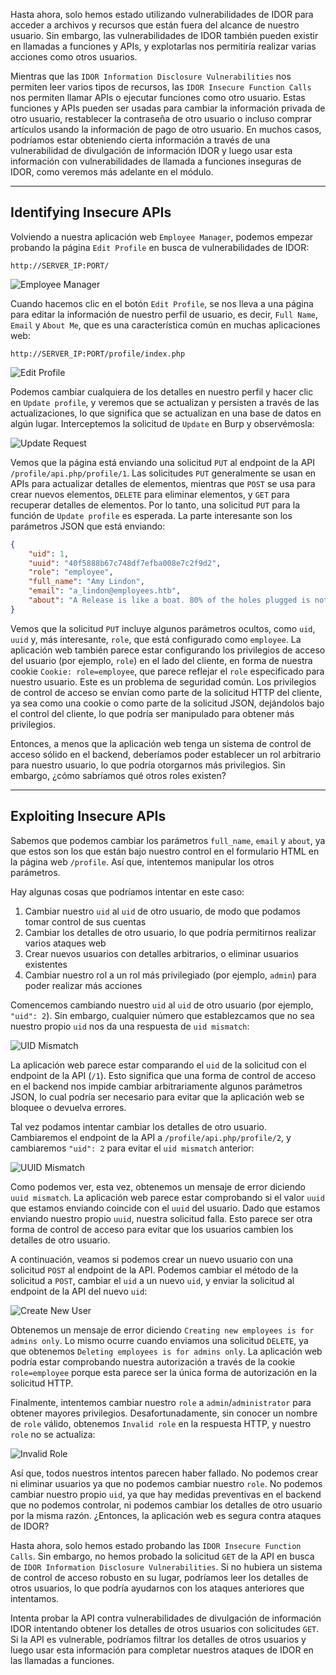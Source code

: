 Hasta ahora, solo hemos estado utilizando vulnerabilidades de IDOR para acceder a archivos y recursos que están fuera del alcance de nuestro usuario. Sin embargo, las vulnerabilidades de IDOR también pueden existir en llamadas a funciones y APIs, y explotarlas nos permitiría realizar varias acciones como otros usuarios.

Mientras que las `IDOR Information Disclosure Vulnerabilities` nos permiten leer varios tipos de recursos, las `IDOR Insecure Function Calls` nos permiten llamar APIs o ejecutar funciones como otro usuario. Estas funciones y APIs pueden ser usadas para cambiar la información privada de otro usuario, restablecer la contraseña de otro usuario o incluso comprar artículos usando la información de pago de otro usuario. En muchos casos, podríamos estar obteniendo cierta información a través de una vulnerabilidad de divulgación de información IDOR y luego usar esta información con vulnerabilidades de llamada a funciones inseguras de IDOR, como veremos más adelante en el módulo.

---

## Identifying Insecure APIs

Volviendo a nuestra aplicación web `Employee Manager`, podemos empezar probando la página `Edit Profile` en busca de vulnerabilidades de IDOR:

`http://SERVER_IP:PORT/`

![Employee Manager](https://academy.hackthebox.com/storage/modules/134/web_attacks_idor_employee_manager.jpg)

Cuando hacemos clic en el botón `Edit Profile`, se nos lleva a una página para editar la información de nuestro perfil de usuario, es decir, `Full Name`, `Email` y `About Me`, que es una característica común en muchas aplicaciones web:

`http://SERVER_IP:PORT/profile/index.php`

![Edit Profile](https://academy.hackthebox.com/storage/modules/134/web_attacks_idor_edit_profile.jpg)

Podemos cambiar cualquiera de los detalles en nuestro perfil y hacer clic en `Update profile`, y veremos que se actualizan y persisten a través de las actualizaciones, lo que significa que se actualizan en una base de datos en algún lugar. Interceptemos la solicitud de `Update` en Burp y observémosla:

![Update Request](https://academy.hackthebox.com/storage/modules/134/web_attacks_idor_update_request.jpg)

Vemos que la página está enviando una solicitud `PUT` al endpoint de la API `/profile/api.php/profile/1`. Las solicitudes `PUT` generalmente se usan en APIs para actualizar detalles de elementos, mientras que `POST` se usa para crear nuevos elementos, `DELETE` para eliminar elementos, y `GET` para recuperar detalles de elementos. Por lo tanto, una solicitud `PUT` para la función de `Update profile` es esperada. La parte interesante son los parámetros JSON que está enviando:

```json
{
    "uid": 1,
    "uuid": "40f5888b67c748df7efba008e7c2f9d2",
    "role": "employee",
    "full_name": "Amy Lindon",
    "email": "a_lindon@employees.htb",
    "about": "A Release is like a boat. 80% of the holes plugged is not good enough."
}
```

Vemos que la solicitud `PUT` incluye algunos parámetros ocultos, como `uid`, `uuid` y, más interesante, `role`, que está configurado como `employee`. La aplicación web también parece estar configurando los privilegios de acceso del usuario (por ejemplo, `role`) en el lado del cliente, en forma de nuestra cookie `Cookie: role=employee`, que parece reflejar el `role` especificado para nuestro usuario. Este es un problema de seguridad común. Los privilegios de control de acceso se envían como parte de la solicitud HTTP del cliente, ya sea como una cookie o como parte de la solicitud JSON, dejándolos bajo el control del cliente, lo que podría ser manipulado para obtener más privilegios.

Entonces, a menos que la aplicación web tenga un sistema de control de acceso sólido en el backend, deberíamos poder establecer un rol arbitrario para nuestro usuario, lo que podría otorgarnos más privilegios. Sin embargo, ¿cómo sabríamos qué otros roles existen?

---

## Exploiting Insecure APIs

Sabemos que podemos cambiar los parámetros `full_name`, `email` y `about`, ya que estos son los que están bajo nuestro control en el formulario HTML en la página web `/profile`. Así que, intentemos manipular los otros parámetros.

Hay algunas cosas que podríamos intentar en este caso:

1. Cambiar nuestro `uid` al `uid` de otro usuario, de modo que podamos tomar control de sus cuentas
2. Cambiar los detalles de otro usuario, lo que podría permitirnos realizar varios ataques web
3. Crear nuevos usuarios con detalles arbitrarios, o eliminar usuarios existentes
4. Cambiar nuestro rol a un rol más privilegiado (por ejemplo, `admin`) para poder realizar más acciones

Comencemos cambiando nuestro `uid` al `uid` de otro usuario (por ejemplo, `"uid": 2`). Sin embargo, cualquier número que establezcamos que no sea nuestro propio `uid` nos da una respuesta de `uid mismatch`:

![UID Mismatch](https://academy.hackthebox.com/storage/modules/134/web_attacks_idor_uid_mismatch.jpg)

La aplicación web parece estar comparando el `uid` de la solicitud con el endpoint de la API (`/1`). Esto significa que una forma de control de acceso en el backend nos impide cambiar arbitrariamente algunos parámetros JSON, lo cual podría ser necesario para evitar que la aplicación web se bloquee o devuelva errores.

Tal vez podamos intentar cambiar los detalles de otro usuario. Cambiaremos el endpoint de la API a `/profile/api.php/profile/2`, y cambiaremos `"uid": 2` para evitar el `uid mismatch` anterior:

![UUID Mismatch](https://academy.hackthebox.com/storage/modules/134/web_attacks_idor_uuid_mismatch.jpg)

Como podemos ver, esta vez, obtenemos un mensaje de error diciendo `uuid mismatch`. La aplicación web parece estar comprobando si el valor `uuid` que estamos enviando coincide con el `uuid` del usuario. Dado que estamos enviando nuestro propio `uuid`, nuestra solicitud falla. Esto parece ser otra forma de control de acceso para evitar que los usuarios cambien los detalles de otro usuario.

A continuación, veamos si podemos crear un nuevo usuario con una solicitud `POST` al endpoint de la API. Podemos cambiar el método de la solicitud a `POST`, cambiar el `uid` a un nuevo `uid`, y enviar la solicitud al endpoint de la API del nuevo `uid`:

![Create New User](https://academy.hackthebox.com/storage/modules/134/web_attacks_idor_create_new_user_1.jpg)

Obtenemos un mensaje de error diciendo `Creating new employees is for admins only`. Lo mismo ocurre cuando enviamos una solicitud `DELETE`, ya que obtenemos `Deleting employees is for admins only`. La aplicación web podría estar comprobando nuestra autorización a través de la cookie `role=employee` porque esta parece ser la única forma de autorización en la solicitud HTTP.

Finalmente, intentemos cambiar nuestro `role` a `admin`/`administrator` para obtener mayores privilegios. Desafortunadamente, sin conocer un nombre de `role` válido, obtenemos `Invalid role` en la respuesta HTTP, y nuestro `role` no se actualiza: 

![Invalid Role](https://academy.hackthebox.com/storage/modules/134/web_attacks_idor_invalid_role.jpg)

Así que, todos nuestros intentos parecen haber fallado. No podemos crear ni eliminar usuarios ya que no podemos cambiar nuestro `role`. No podemos cambiar nuestro propio `uid`, ya que hay medidas preventivas en el backend que no podemos controlar, ni podemos cambiar los detalles de otro usuario por la misma razón. ¿Entonces, la aplicación web es segura contra ataques de IDOR?

Hasta ahora, solo hemos estado probando las `IDOR Insecure Function Calls`. Sin embargo, no hemos probado la solicitud `GET` de la API en busca de `IDOR Information Disclosure Vulnerabilities`. Si no hubiera un sistema de control de acceso robusto en su lugar, podríamos leer los detalles de otros usuarios, lo que podría ayudarnos con los ataques anteriores que intentamos.

Intenta probar la API contra vulnerabilidades de divulgación de información IDOR intentando obtener los detalles de otros usuarios con solicitudes `GET`. Si la API es vulnerable, podríamos filtrar los detalles de otros usuarios y luego usar esta información para completar nuestros ataques de IDOR en las llamadas a funciones.